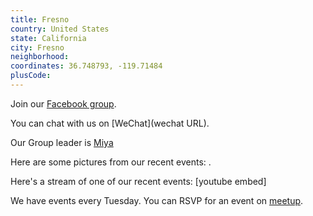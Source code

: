 ```yaml
---
title: Fresno
country: United States
state: California
city: Fresno
neighborhood: 
coordinates: 36.748793, -119.71484
plusCode:
---
```

Join our [Facebook group](https://www.facebook.com/groups/free.code.camp.fresno.ca).

You can chat with us on [WeChat](wechat URL).

Our Group leader is [Miya](freecodecamp.org/miya)

Here are some pictures from our recent events:
![]().

Here's a stream of one of our recent events:
[youtube embed]

We have events every Tuesday. You can RSVP for an event on [meetup](meetupurl).
